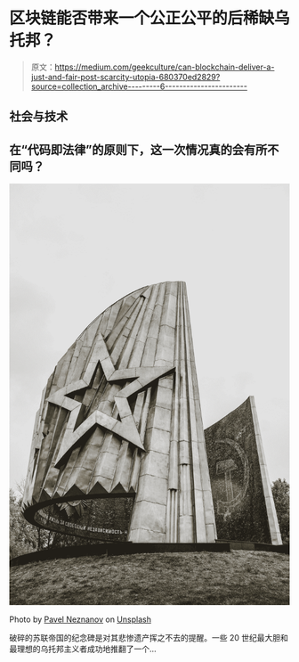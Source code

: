 # 区块链能否带来一个公正公平的后稀缺乌托邦？

> 原文：<https://medium.com/geekculture/can-blockchain-deliver-a-just-and-fair-post-scarcity-utopia-680370ed2829?source=collection_archive---------6----------------------->

## 社会与技术

## 在“代码即法律”的原则下，这一次情况真的会有所不同吗？

![](img/1ecf4da8ff85b27b351a2f0516e26693.png)

Photo by [Pavel Neznanov](https://unsplash.com/@npi?utm_source=medium&utm_medium=referral) on [Unsplash](https://unsplash.com?utm_source=medium&utm_medium=referral)

破碎的苏联帝国的纪念碑是对其悲惨遗产挥之不去的提醒。一些 20 世纪最大胆和最理想的乌托邦主义者成功地推翻了一个…